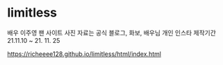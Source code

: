 # limitless

배우 이주영 팬 사이트
사진 자료는 공식 블로그, 화보, 배우님 개인 인스타
제작기간 21.11.10 ~ 21. 11. 25

https://richeeee128.github.io/limitless/html/index.html
